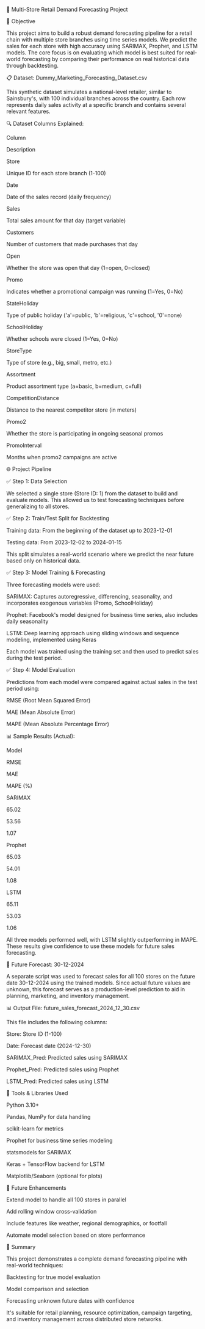 🏦 Multi-Store Retail Demand Forecasting Project

📅 Objective

This project aims to build a robust demand forecasting pipeline for a retail chain with multiple store branches using time series models. We predict the sales for each store with high accuracy using SARIMAX, Prophet, and LSTM models. The core focus is on evaluating which model is best suited for real-world forecasting by comparing their performance on real historical data through backtesting.

📋 Dataset: Dummy_Marketing_Forecasting_Dataset.csv

This synthetic dataset simulates a national-level retailer, similar to Sainsbury's, with 100 individual branches across the country. Each row represents daily sales activity at a specific branch and contains several relevant features.

🔍 Dataset Columns Explained:

Column

Description

Store

Unique ID for each store branch (1-100)

Date

Date of the sales record (daily frequency)

Sales

Total sales amount for that day (target variable)

Customers

Number of customers that made purchases that day

Open

Whether the store was open that day (1=open, 0=closed)

Promo

Indicates whether a promotional campaign was running (1=Yes, 0=No)

StateHoliday

Type of public holiday ('a'=public, 'b'=religious, 'c'=school, '0'=none)

SchoolHoliday

Whether schools were closed (1=Yes, 0=No)

StoreType

Type of store (e.g., big, small, metro, etc.)

Assortment

Product assortment type (a=basic, b=medium, c=full)

CompetitionDistance

Distance to the nearest competitor store (in meters)

Promo2

Whether the store is participating in ongoing seasonal promos

PromoInterval

Months when promo2 campaigns are active

🌐 Project Pipeline

✅ Step 1: Data Selection

We selected a single store (Store ID: 1) from the dataset to build and evaluate models. This allowed us to test forecasting techniques before generalizing to all stores.

✅ Step 2: Train/Test Split for Backtesting

Training data: From the beginning of the dataset up to 2023-12-01

Testing data: From 2023-12-02 to 2024-01-15

This split simulates a real-world scenario where we predict the near future based only on historical data.

✅ Step 3: Model Training & Forecasting

Three forecasting models were used:

SARIMAX: Captures autoregressive, differencing, seasonality, and incorporates exogenous variables (Promo, SchoolHoliday)

Prophet: Facebook's model designed for business time series, also includes daily seasonality

LSTM: Deep learning approach using sliding windows and sequence modeling, implemented using Keras

Each model was trained using the training set and then used to predict sales during the test period.

✅ Step 4: Model Evaluation

Predictions from each model were compared against actual sales in the test period using:

RMSE (Root Mean Squared Error)

MAE (Mean Absolute Error)

MAPE (Mean Absolute Percentage Error)

📊 Sample Results (Actual):

Model

RMSE

MAE

MAPE (%)

SARIMAX

65.02

53.56

1.07

Prophet

65.03

54.01

1.08

LSTM

65.11

53.03

1.06

All three models performed well, with LSTM slightly outperforming in MAPE. These results give confidence to use these models for future sales forecasting.

📆 Future Forecast: 30-12-2024

A separate script was used to forecast sales for all 100 stores on the future date 30-12-2024 using the trained models. Since actual future values are unknown, this forecast serves as a production-level prediction to aid in planning, marketing, and inventory management.

📊 Output File: future_sales_forecast_2024_12_30.csv

This file includes the following columns:

Store: Store ID (1-100)

Date: Forecast date (2024-12-30)

SARIMAX_Pred: Predicted sales using SARIMAX

Prophet_Pred: Predicted sales using Prophet

LSTM_Pred: Predicted sales using LSTM

🔧 Tools & Libraries Used

Python 3.10+

Pandas, NumPy for data handling

scikit-learn for metrics

Prophet for business time series modeling

statsmodels for SARIMAX

Keras + TensorFlow backend for LSTM

Matplotlib/Seaborn (optional for plots)

🚀 Future Enhancements

Extend model to handle all 100 stores in parallel

Add rolling window cross-validation

Include features like weather, regional demographics, or footfall

Automate model selection based on store performance

📄 Summary

This project demonstrates a complete demand forecasting pipeline with real-world techniques:

Backtesting for true model evaluation

Model comparison and selection

Forecasting unknown future dates with confidence

It's suitable for retail planning, resource optimization, campaign targeting, and inventory management across distributed store networks.
